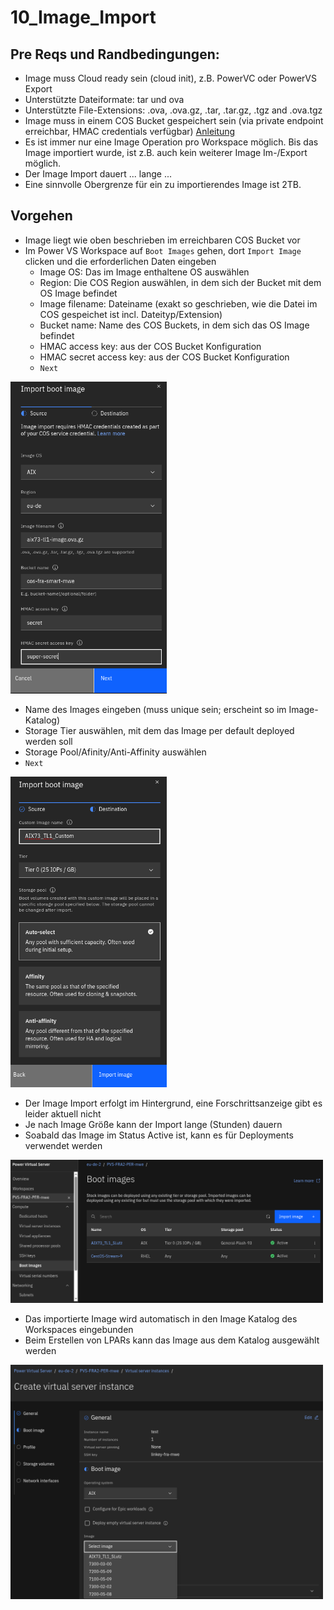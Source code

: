 # 10_Image_Import

## Pre Reqs und Randbedingungen:
- Image muss Cloud ready sein (cloud init), z.B. PowerVC oder PowerVS Export
- Unterstützte Dateiformate: tar und ova
- Unterstützte File-Extensions: .ova, .ova.gz, .tar, .tar.gz, .tgz and .ova.tgz
- Image muss in einem COS Bucket gespeichert sein (via private endpoint erreichbar, HMAC credentials verfügbar) [Anleitung](10a_COS_Service+Bucket.md)
- Es ist immer nur eine Image Operation pro Workspace möglich. Bis das Image importiert wurde, ist z.B. auch kein weiterer Image Im-/Export möglich.
- Der Image Import dauert ... lange ...
- Eine sinnvolle Obergrenze für ein zu importierendes Image ist 2TB.

## Vorgehen
- Image liegt wie oben beschrieben im erreichbaren COS Bucket vor
- Im Power VS Workspace auf ``Boot Images`` gehen, dort ``Import Image`` clicken und die erforderlichen Daten eingeben
    - Image OS: Das im Image enthaltene OS auswählen
    - Region: Die COS Region auswählen, in dem sich der Bucket mit dem OS Image befindet
    - Image filename: Dateiname (exakt so geschrieben, wie die Datei im COS gespeichet ist incl. Dateityp/Extension)
    - Bucket name: Name des COS Buckets, in dem sich das OS Image befindet 
    - HMAC access key: aus der COS Bucket Konfiguration
    - HMAC secret access key: aus der COS Bucket Konfiguration
    - ``Next``
<img src="_images/Import-Image-1.png" width="250"/>

- Name des Images eingeben (muss unique sein; erscheint so im Image-Katalog)
- Storage Tier auswählen, mit dem das Image per default deployed werden soll
- Storage Pool/Afinity/Anti-Affinity auswählen
- ``Next``
<img src="_images/Import-Image-2.png" width="250"/>

- Der Image Import erfolgt im Hintergrund, eine Forschrittsanzeige gibt es leider aktuell nicht
- Je nach Image Größe kann der Import lange (Stunden) dauern
- Soabald das Image im Status Active ist, kann es für Deployments verwendet werden
<img src="_images/Import-Image-3.png" width="500"/>

- Das importierte Image wird automatisch in den Image Katalog des Workspaces eingebunden
- Beim Erstellen von LPARs kann das Image aus dem Katalog ausgewählt werden
<img src="_images/Import-Image-4.png" width="500"/>
